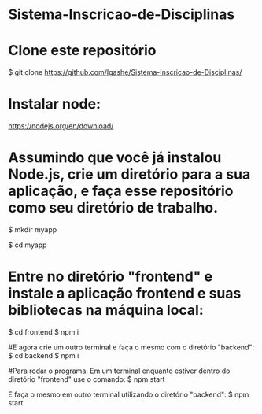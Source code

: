 # Sistema-Inscricao-de-Disciplinas
# Clone este repositório

$ git clone https://github.com/Igashe/Sistema-Inscricao-de-Disciplinas/

# Instalar node:

https://nodejs.org/en/download/

# Assumindo que você já instalou Node.js, crie um diretório para a sua aplicação, e faça esse repositório como seu diretório de trabalho.

$ mkdir myapp

$ cd myapp

# Entre no diretório "frontend" e instale a aplicação frontend e suas bibliotecas na máquina local:
$ cd frontend
$ npm i

#E agora crie um outro terminal e faça o mesmo com o diretório "backend":
$ cd backend
$ npm i

#Para rodar o programa:
Em um terminal enquanto estiver dentro do diretório "frontend" use o comando:
$ npm start

E faça o mesmo em outro terminal utilizando o diretório "backend":
$ npm start